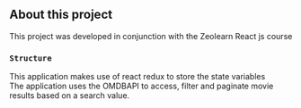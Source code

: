 ## About this project

This project was developed in conjunction with the Zeolearn React js course

### `Structure`

This application makes use of react redux to store the state variables<br>
The application uses the OMDBAPI to access, filter and paginate movie results based on a search value.
